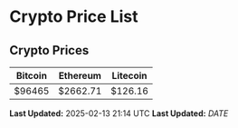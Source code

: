 # Crypto Price List

## Crypto Prices
| Bitcoin | Ethereum | Litecoin |
| ------- | -------- | -------- |
| $96465 | $2662.71 | $126.16 |
**Last Updated:** 2025-02-13 21:14 UTC
**Last Updated:** $DATE$
